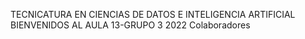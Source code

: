 TECNICATURA EN CIENCIAS DE DATOS E INTELIGENCIA ARTIFICIAL
BIENVENIDOS AL AULA 13-GRUPO 3 2022
Colaboradores

